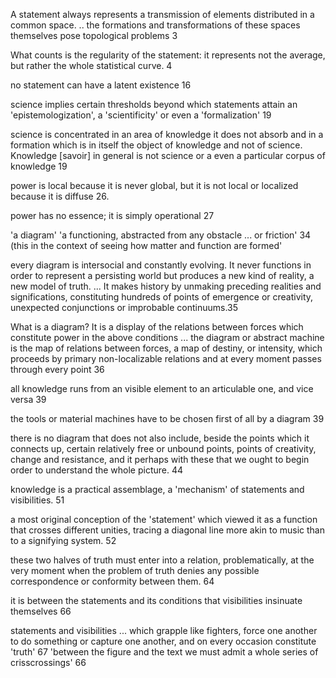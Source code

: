 A statement always represents a transmission of elements distributed in a common space. .. the formations and transformations of these spaces themselves pose topological problems 3

What counts is the regularity of the statement: it represents not the average, but rather the whole statistical curve. 4

no statement can have a latent existence 16

science implies certain thresholds beyond which statements attain an 'epistemologization', a 'scientificity' or even a 'formalization' 19

science is concentrated in an area of knowledge it does not absorb and in a formation which is in itself the object of knowledge and not of science. Knowledge [savoir] in general is not science or a even a particular corpus of knowledge 19

power is local because it is never global, but it is not local or localized because it is diffuse 26. 

power has no essence; it is simply operational 27

'a diagram' 'a functioning, abstracted from any obstacle ... or friction' 34
(this in the context of seeing how matter and function are formed'

every diagram is intersocial and constantly evolving. It never functions in order to represent a persisting world but produces a new kind of reality, a new model of truth. ... It makes history by unmaking preceding realities and significations, constituting hundreds of points of emergence or creativity, unexpected conjunctions or improbable continuums.35

What is a diagram? It is a display of the relations between forces which constitute power in the above conditions ... the diagram or abstract machine is the map of relations between forces, a map of destiny, or intensity, which proceeds by primary non-localizable relations and at every moment passes through every point 36

all knowledge runs from an visible element to an articulable one, and vice versa 39

the tools or material machines have to be chosen first of all by a diagram 39

there is no diagram that does not also include, beside the points which it connects up, certain relatively free or unbound points, points of creativity, change and resistance, and it perhaps with these that we ought to begin order to understand the whole picture. 44

knowledge is a practical assemblage, a 'mechanism' of statements and visibilities. 51

a most original conception of the 'statement' which viewed it as a function that crosses different unities, tracing a diagonal line more akin to music than to a signifying system. 52

these two halves of truth must enter into a relation, problematically, at the very moment when the problem of truth denies any possible correspondence or conformity between them. 64

it is between the statements and its conditions that visibilities insinuate themselves 66

statements and visibilities ... which grapple like fighters, force one another to do something or capture one another, and on every occasion constitute 'truth' 67
'between the figure and the text we must admit a whole series of crisscrossings' 66
